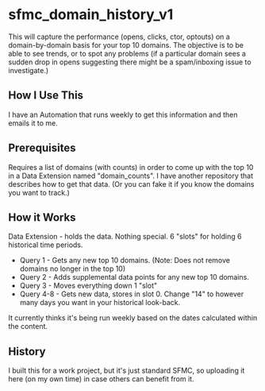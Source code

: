 # sfmc_domain_history_v1

This will capture the performance (opens, clicks, ctor, optouts) on a domain-by-domain basis for your top 10 domains.  The objective is to be able to see trends, or to spot any problems (if a particular domain sees a sudden drop in opens suggesting there might be a spam/inboxing issue to investigate.)

How I Use This
--------------
I have an Automation that runs weekly to get this information and then emails it to me.

Prerequisites
-------------
Requires a list of domains (with counts) in order to come up with the top 10 in a Data Extension named "domain_counts".  I have another repository that describes how to get that data.  (Or you can fake it if you know the domains you want to track.)

How it Works
------------
Data Extension - holds the data.  Nothing special.  6 "slots" for holding 6 historical time periods.
* Query 1 - Gets any new top 10 domains.  (Note: Does not remove domains no longer in the top 10)
* Query 2 - Adds supplemental data points for any new top 10 domains.
* Query 3 - Moves everything down 1 "slot"
* Query 4-8 - Gets new data, stores in slot 0.  Change "14" to however many days you want in your historical look-back.

It currently thinks it's being run weekly based on the dates calculated within the content.

History
-------
I built this for a work project, but it's just standard SFMC, so uploading it here (on my own time) in case others can benefit from it.
